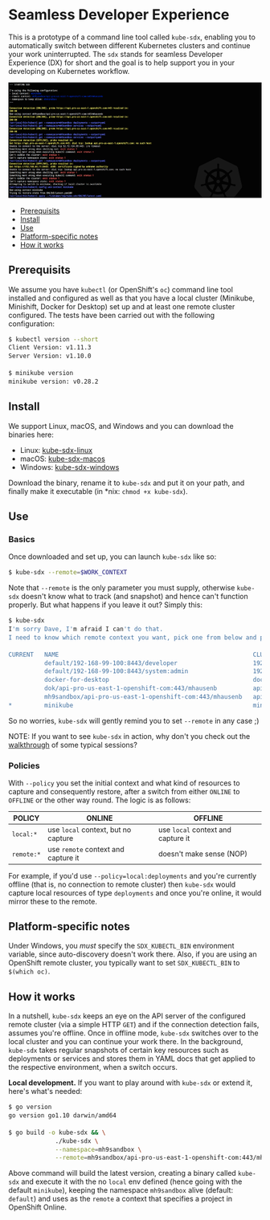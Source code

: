 # Seamless Developer Experience

This is a prototype of a command line tool called `kube-sdx`, enabling you to automatically switch between different Kubernetes clusters and continue your work uninterrupted. The `sdx` stands for seamless Developer Experience (DX) for short and the goal is to help support you in your developing on Kubernetes workflow.

![screen shot of kube-sdx](img/kube-sdx-screen-shot.png)

- [Prerequisits](#prerequisits)
- [Install](#install)
- [Use](#use)
- [Platform-specific notes](#platform-specific-notes)
- [How it works](#how-it-works)

## Prerequisits

We assume you have `kubectl` (or OpenShift's `oc`) command line tool installed and configured as well as that you have a local cluster (Minikube, Minishift, Docker for Desktop) set up and at least one remote cluster configured. The tests have been carried out with the following configuration:

```bash
$ kubectl version --short
Client Version: v1.11.3
Server Version: v1.10.0

$ minikube version
minikube version: v0.28.2
```

## Install

We support Linux, macOS, and Windows and you can download the binaries here:

- Linux: [kube-sdx-linux]()
- macOS: [kube-sdx-macos]()
- Windows: [kube-sdx-windows]()

Download the binary, rename it to `kube-sdx` and put it on your path, and finally make it executable (in *nix: `chmod +x kube-sdx`).

## Use

### Basics
Once downloaded and set up, you can launch `kube-sdx` like so:

```bash
$ kube-sdx --remote=$WORK_CONTEXT
```

Note that `--remote` is the only parameter you must supply, otherwise `kube-sdx` doesn't know what to track (and snapshot) and hence can't function properly. But what happens if you leave it out? Simply this:

```bash
$ kube-sdx
I'm sorry Dave, I'm afraid I can't do that.
I need to know which remote context you want, pick one from below and provide it via the --remote parameter:

CURRENT   NAME                                                      CLUSTER                               AUTHINFO                                       NAMESPACE
          default/192-168-99-100:8443/developer                     192-168-99-100:8443                   developer/192-168-99-100:8443                  default
          default/192-168-99-100:8443/system:admin                  192-168-99-100:8443                   system:admin/192-168-99-100:8443               default
          docker-for-desktop                                        docker-for-desktop-cluster            docker-for-desktop
          dok/api-pro-us-east-1-openshift-com:443/mhausenb          api-pro-us-east-1-openshift-com:443   mhausenb/api-pro-us-east-1-openshift-com:443   dok
          mh9sandbox/api-pro-us-east-1-openshift-com:443/mhausenb   api-pro-us-east-1-openshift-com:443   mhausenb/api-pro-us-east-1-openshift-com:443   mh9sandbox
*         minikube                                                  minikube                              minikube

```

So no worries, `kube-sdx` will gently remind you to set `--remote` in any case ;)

NOTE: If you want to see `kube-sdx` in action, why don't you check out the [walkthrough](walkthrough.md) of some typical sessions?

### Policies

With `--policy` you set the initial context and what kind of resources to capture and consequently restore, after a switch from either `ONLINE` to `OFFLINE` or the other way round. The logic is as follows:

POLICY     | ONLINE | OFFLINE
---        | ---    | ---
`local:*`  | use `local` context, but no capture | use `local` context and capture it
`remote:*` | use `remote` context and capture it | doesn't make sense (NOP)

For example, if you'd use `--policy=local:deployments` and you're currently offline (that is, no connection to remote cluster) then `kube-sdx` would capture local resources of type `deployments` and once you're online, it would mirror these to the remote.

## Platform-specific notes

Under Windows, you *must* specify the `SDX_KUBECTL_BIN` environment variable, since auto-discovery doesn't work there. Also, if you are using an OpenShift remote cluster, you typically want to set `SDX_KUBECTL_BIN` to `$(which oc)`.

## How it works

In a nutshell, `kube-sdx` keeps an eye on the API server of the configured remote cluster (via a simple HTTP `GET`) and if the connection detection fails, assumes you're offline. Once in offline mode, `kube-sdx` switches over to the local cluster and you can continue your work there. In the background, `kube-sdx` takes regular snapshots of certain key resources such as deployments or services and stores them in YAML docs that get applied to the respective environment, when a switch occurs.

**Local development.** If you want to play around with `kube-sdx` or extend it, here's what's needed:

```bash
$ go version
go version go1.10 darwin/amd64

$ go build -o kube-sdx && \
             ./kube-sdx \
             --namespace=mh9sandbox \
             --remote=mh9sandbox/api-pro-us-east-1-openshift-com:443/mhausenb
```

Above command will build the latest version, creating a binary called `kube-sdx` and execute it with the no `local` env defined (hence going with the default `minikube`), keeping the namespace `mh9sandbox` alive (default: `default`) and uses as the `remote` a context that specifies a project in OpenShift Online.